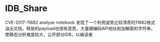 # IDB_Share
CVE-2017-11882 analyse notebook
发现了一个利用姿势比较清奇的11882格式溢出文档，释放的payload也很有意思，大量硬编码API地址和加解密的字符串，使静态分析难度较大，公开部分IDB，以飨读者
